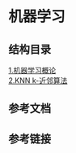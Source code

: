 # 机器学习
## 结构目录
[1.机器学习概论](机器学习教程/1.机器学习基础/1.机器学习基础.md)  
[2.KNN k-近邻算法](机器学习教程/2.KNN_k-近邻算法/2.KNN_k-近邻算法.md)  
## 参考文档
## 参考链接
